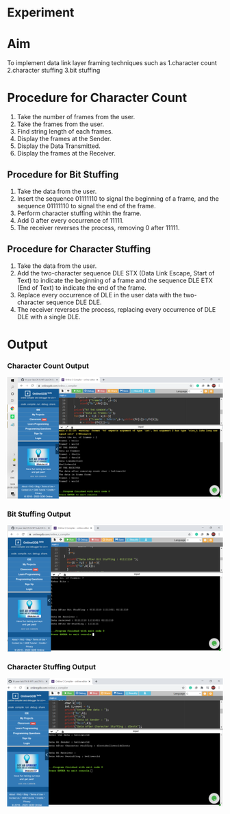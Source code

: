 # Experiment
# Aim
To implement data link layer framing techniques such as 1.character count 2.character stuffing 3.bit stuffing

# Procedure for Character Count

1. Take the number of frames from the user.
2. Take the frames from the user.
3. Find string length of each frames.
4. Display the frames at the Sender.
5. Display the Data Transmitted.
6. Display the frames at the Receiver.

## Procedure for Bit Stuffing
1. Take the data from the user.
2. Insert the sequence 01111110  to signal the beginning of a frame, and the sequence 01111110 to signal the end of the frame.
3. Perform character stuffing within the frame. 
4. Add 0 after every occurrence of 11111.
5. The receiver reverses the process, removing 0 after 11111.

## Procedure for Character Stuffing
1. Take the data from the user.
2. Add the two-character sequence DLE STX (Data Link Escape, Start of Text) to indicate the beginning of a frame and the sequence DLE ETX (End of Text) to indicate the end of the frame.
3. Replace every occurrence of DLE in the user data with the two-character sequence DLE DLE.
4. The receiver reverses the process, replacing every occurrence of DLE DLE with a single DLE.

# Output
### Character Count Output
![output](Charecter_count.png)

 ### Bit Stuffing Output
![Output](Bit_Stuffing.png)

### Character Stuffing Output
![Output](Charecter_stuffing.png)

